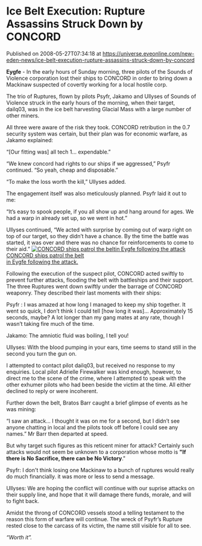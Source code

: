 # Ice Belt Execution: Rupture Assassins Struck Down by CONCORD
Published on 2008-05-27T07:34:18 at https://universe.eveonline.com/new-eden-news/ice-belt-execution-rupture-assassins-struck-down-by-concord

**Eygfe** \- In the early hours of Sunday morning, three pilots of the Sounds of Violence corporation lost their ships to CONCORD in order to bring down a Mackinaw suspected of covertly working for a local hostile corp. 

The trio of Ruptures, flown by pilots Psyfr, Jakamo and Ullyses of Sounds of Violence struck in the early hours of the morning, when their target, dailq03, was in the ice belt harvesting Glacial Mass with a large number of other miners. 

All three were aware of the risk they took. CONCORD retribution in the 0.7 security system was certain, but their plan was for economic warfare, as Jakamo explained: 

“[Our fitting was] all tech 1… expendable.” 

“We knew concord had rights to our ships if we aggressed,” Psyfr continued. “So yeah, cheap and disposable.” 

“To make the loss worth the kill,” Ullyses added. 

The engagement itself was also meticulously planned. Psyfr laid it out to me: 

“It’s easy to spook people, if you all show up and hang around for ages. We had a warp in already set up, so we went in hot.” 

Ullyses continued, “We acted with surprise by coming out of warp right on top of our target, so they didn’t have a chance. By the time the battle was started, it was over and there was no chance for reinforcements to come to their aid.”  [ ![CONCORD ships patrol the beltin Eygfe following the attack](http://www.eve-ic.net/media/articles/2043/eygfebeltthumb.jpg)  
CONCORD ships patrol the belt  
in Eygfe following the attack.](http://www.eve-ic.net/media/articles/2043/file.php?file=eygfebelt.jpg)

Following the execution of the suspect pilot, CONCORD acted swiftly to prevent further attacks, flooding the belt with battleships and their support. The three Ruptures went down swiftly under the barrage of CONCORD weaponry. They described their last moments with their ships: 

Psyfr : I was amazed at how long I managed to keep my ship together. It went so quick, I don’t think I could tell [how long it was]… Approximately 15 seconds, maybe? A lot longer than my gang mates at any rate, though I wasn’t taking fire much of the time. 

Jakamo: The amniotic fluid was boiling, I tell you! 

Ullyses: With the blood pumping in your ears, time seems to stand still in the second you turn the gun on. 

I attempted to contact pilot dailq03, but received no response to my enquiries. Local pilot Adrielle Firewalker was kind enough, however, to direct me to the scene of the crime, where I attempted to speak with the other exhumer pilots who had been beside the victim at the time. All either declined to reply or were incoherent. 

Further down the belt, Bratos Barr caught a brief glimpse of events as he was mining: 

“I saw an attack... I thought it was on me for a second, but I didn’t see anyone chatting in local and the pilots took off before I could see any names.” Mr Barr then departed at speed. 

But why target such figures as this reticent miner for attack? Certainly such attacks would not seem be unknown to a corporation whose motto is **"If there is No Sacrifice, there can be No Victory**." 

Psyfr: I don't think losing one Mackinaw to a bunch of ruptures would really do much financially. it was more or less to send a message. 

Ullyses: We are hoping the conflict will continue with our suprise attacks on their supply line, and hope that it will damage there funds, morale, and will to fight back. 

Amidst the throng of CONCORD vessels stood a telling testament to the reason this form of warfare will continue. The wreck of Psyfr’s Rupture rested close to the carcass of its victim, the name still visible for all to see. 

_“Worth it”._
